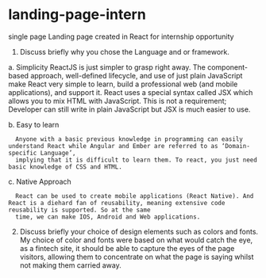 # landing-page-intern
single page Landing page created in React for internship opportunity 
1. Discuss briefly why you chose the Language and or framework. 

  a. Simplicity
      ReactJS is just simpler to grasp right away. The component-based approach, well-defined lifecycle, and use of just plain JavaScript make React very simple to learn,
      build a professional web (and mobile applications), and support it. React uses a special syntax called JSX which allows you to mix HTML with JavaScript. This is not 
      a requirement; Developer can still write in plain JavaScript but JSX is much easier to use.
 
  b. Easy to learn
 
      Anyone with a basic previous knowledge in programming can easily understand React while Angular and Ember are referred to as ‘Domain-specific Language’, 
      implying that it is difficult to learn them. To react, you just need basic knowledge of CSS and HTML.
 
  c. Native Approach

      React can be used to create mobile applications (React Native). And React is a diehard fan of reusability, meaning extensive code reusability is supported. So at the same 
      time, we can make IOS, Android and Web applications.
      
2. Discuss briefly your choice of design elements such as colors and fonts. 
      My choice of color and fonts were based on what would catch the eye, as a fintech site, it should be able to capture the eyes of the page visitors, allowing them to      concentrate on what the page is saying whilst not making them carried away.

